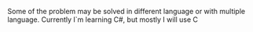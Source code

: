 Some of the problem may be solved in different language or with multiple language. Currently I`m learning C#, but mostly I will use C

